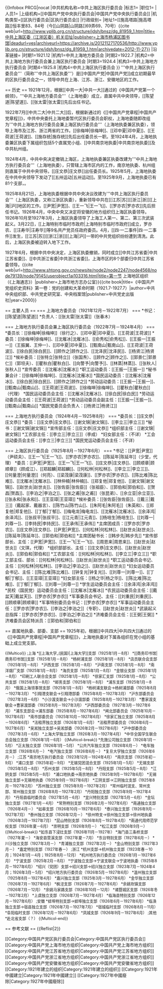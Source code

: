 {{Infobox PRCG|nocat
|中共机构名称=中共上海区执行委员会
|标志1=
|职位1=
|人员1=
|上级机构=[[中国共产党中央执行委员会|中国共产党中央执行委员会]]
|机构类型=[[区执行委员会|区执行委员会]]
|行政级别=
|地址1=[[施高塔路|施高塔路]]恒丰里83、84号（今[[山阴路|山阴路]]69弄69、70号）<ref>{{cite web|url=http://www.yplib.org.cn/structure/jdsh/bnsz/dg_81959_1.htm|title=中共上海区委（江浙区委）机关旧址|publisher=上海市杨浦区图书馆|deadurl=yes|archiveurl=https://archive.is/20121127170536/http://www.yplib.org.cn/structure/jdsh/bnsz/dg_81959_1.htm|archivedate=2012-11-27}}</ref>
|沿革链接=
|时期1=1921.12
|机构1=中共上海地方委员会
|时期2=1922.7
|机构2=中共上海地方执行委员会兼上海区执行委员会
|时期3=1924.4
|机构3=中共上海地方执行委员会
|时期4=1925.8
|机构4=中共上海区执行委员会
}}
'''中共上海区执行委员会'''（简称'''中共上海区执委'''）是[[中国共产党|中国共产党]]成立初期最早的区执行委员会之一，领导中共在上海、江苏、浙江、安徽地区的工作。

== 历史 ==
1921年12月，根据[[中共一大|中共一大]]通过的《中国共产党第一个纲领》，'''中共上海地方委员会'''（上海地委）成立，直属中共中央领导，[[陈望道|陈望道]]、[[张太雷|张太雷]]先后出任书记。

1922年7月[[中共二大|中共二大]]后，根据新通过的《[[中国共产党章程|中国共产党章程]]》，中共中央委托上海地委暂代区执行委员会职权，上海地委随即改组为'''中共上海地方执行委员会兼上海区执行委员会'''（上海地执委兼区执委），领导上海市及江苏、浙江两省的工作。[[徐梅坤|徐梅坤]]、[[邓中夏|邓中夏]]、[[王荷波|王荷波]]、[[施存统|施存统]]先后出任委员长一职。至1924年4月，上海地执委兼区执委下属组织包括5个直属党小组、[[中共南京地执委|中共南京地执委]]及中共杭州组。

1924年4月，中共中央决定撤销上海区，上海地执委兼区执委改建为'''中共上海地方执行委员会'''（上海地执委），只管辖上海市区内的工作，南京地执委、杭州组则直属于中共中央领导。[[庄文恭|庄文恭]]出任委员长。1925年5月，上海地执委在中共中央领导下发动了[[五卅运动|五卅运动]]。至1925年9月，上海地执委已有81个支部，。

1925年8月21日，上海地执委根据中共中央决议改建为'''中共上海区执行委员会'''（上海区执委，又称江浙区执委），重新领导中共在[[江苏|苏]][[浙江|浙]][[上海|沪]]地区的工作。[[尹宽|尹宽]]、[[王一飞|王一飞]]、[[罗亦农|罗亦农]]先后担任书记。1926年4月，中央中央又决定将安徽的地方组织归上海区执委领导。1926年10月至1927年3月，上海区执委领导了上海工人第一、第二、第三次武装起义。3月22日，[[上海特别市临时市政府|上海特别市临时市政府]]成立，罗亦农、[[汪寿华|汪寿华]]等9名共产党员任政府委员。4月，[[四·一二事件|四·一二事件]]发生，[[江苏|苏]][[浙江|浙]][[上海|沪]]一带的中共党组织纷纷遭到清洗。此后，上海区执委被迫转入地下工作。

1927年6月，根据中共中央决定，上海区执委撤销，同时成立[[中共江苏省委|中共江苏省委]]、[[中共浙江省委|中共浙江省委]]，上海市区的8个部委归中共江苏省委领导。<ref>{{cite web|url=http://www.shtong.gov.cn/newsite/node2/node2247/node4568/node79139/node79145/userobject1ai103316.html|title=第一节 上海地区组织（《上海通志》）|publisher=上海市地方志办公室}}</ref><ref name="vol1">{{cite book|title=《中国共产党组织史资料》第一卷：党的创建和大革命时期（1921.7-1927.7）|author=中共中央组织部、中共党史研究室、中央档案馆|publisher=中共党史出版社|year=2000}}</ref>

== 主要人员 ==
=== 上海地方委员会（1921年12月－1922年7月） ===
*书记：[[陈望道|陈望道]]
*负责人：[[张太雷|张太雷]]（张春木）

=== 上海地方执行委员会兼上海区执行委员会（1922年7月－1924年4月） ===
*委员长：[[徐梅坤|徐梅坤]]（徐行之）、[[邓中夏|邓中夏]]、[[王荷波|王荷波]]
*委员：[[徐梅坤|徐梅坤]]、[[沈雁冰|沈雁冰]]、[[俞秀松|俞秀松]]、[[王振一|王振一]]（王振翼、王仲一）、[[邓中夏|邓中夏]]、[[甄南山|甄南山]]、[[王荷波|王荷波]]、[[徐白民|徐白民]]、[[顾作之|顾作之]]、[[沈泽民|沈泽民]]、[[杨贤江|杨贤江]]
*候补委员：[[张特立|张特立]]（张国焘）、[[顾作之|顾作之]]、[[郭景仁|郭景仁]]（郭坦夫）、[[瞿秋白|瞿秋白]]、[[向警予|向警予]]、[[林蒸|林蒸]]、[[张秋人|张秋人]]
*宣传委员：[[沈雁冰|沈雁冰]]
*职工运动委员：[[王振一|王振一]]
*秘书兼会计：[[徐梅坤|徐梅坤]]、[[沈雁冰|沈雁冰]]
*国民运动委员：[[沈雁冰|沈雁冰]]、[[徐白民|徐白民]]、[[顾作之|顾作之]]
*劳动运动委员：[[王振一|王振一]]、[[甄南山|甄南山]]、[[王荷波|王荷波]]、[[徐梅坤|徐梅坤]]、[[瞿秋白|瞿秋白]]（代理）
*国民运动委员会主任：[[沈雁冰|沈雁冰]]、[[徐白民|徐白民]]
*劳动运动委员会主任：[[王荷波|王荷波]]
*劳动运动委员会副主任：[[王振一|王振一]]、[[甄南山|甄南山]]
*国民党委员会负责人：[[杨贤江|杨贤江]]

=== 上海地方执行委员会（1924年4月－1925年8月） ===
*委员长：[[庄文恭|庄文恭]]
*委员：[[庄文恭|庄文恭]]、[[谢文锦|谢文锦]]、[[李立三|李立三]]
*秘书：[[谢文锦|谢文锦]]
*宣传部主任：[[庄文恭|庄文恭]]
*组织部主任：[[谢文锦|谢文锦]]
*工农部主任：[[李立三|李立三]]（李成）
*妇女部主任：（不详）
*工会运动委员会主任：[[李立三|李立三]]
*国民党运动委员会主任：（不详）

=== 上海区执行委员会（1925年8月－1927年6月） ===
*书记：[[尹宽|尹宽]]（尹硕夫）、[[王一飞|王一飞]]、[[罗亦农|罗亦农]]、[[陈延年|陈延年]]（少堂，代理）
*委员：[[尹宽|尹宽]]、[[王一飞|王一飞]]、[[庄文恭|庄文恭]]、[[顾顺章|顾顺章]]（顾成江）、[[郑超麟|郑超麟]]、[[何松林|何松林]]、[[李立三|李立三]]、[[何量澄|何量澄]]（何亮）、[[梁茂康|梁茂康]]、[[罗亦农|罗亦农]]、[[陈比难|陈比难]]、[[沈雁冰|沈雁冰]]、[[林仲楠|林仲楠]]、[[郑复他|郑复他]]、[[谢文锦|谢文锦]]、[[赵世炎|赵世炎]]、[[张佐臣|张佐臣]]（张祖臣）、[[郭伯和|郭伯和]]、[[贺昌|贺昌]]、[[李泊之|李泊之]]、[[张之甫|张之甫]]（张昆弟）、[[佘立亚|佘立亚]]、[[张永和|张永和]]、[[王亚璋|王亚璋]]
*候补委员：[[张佐臣|张佐臣]]、[[戴三|戴三]]（戴起家、戴器言）、[[陈竹山|陈竹山]]、[[朱阿毛|朱阿毛]]（朱英和）、[[郑复他|郑复他]]、[[丁郁|丁郁]]、[[梅电龙|梅电龙]]、[[沈雁冰|沈雁冰]]、[[余泽鸿|余泽鸿]]、[[张叔平|张叔平]]、[[江元青|江元青]]、[[杨培生|杨培生]]、[[刘尊一|刘尊一]]、[[李持民|李持民]]、[[王承伟|王承伟]]
*主席团成员：[[罗亦农|罗亦农]]、[[庄文恭|庄文恭]]、[[尹宽|尹宽]]、[[何松林|何松林]]、[[赵世炎|赵世炎]]、[[陈延年|陈延年]]、[[郭伯和|郭伯和]]
*主席团秘书长：[[韩步先|韩步先]]
*宣传部部长、主任：[[尹宽|尹宽]]、[[王一飞|王一飞]]、[[周恩来|周恩来]]、[[赵世炎|赵世炎]]（文琪，代理）
*组织部部长、主任：[[庄文恭|庄文恭]]、[[赵世炎|赵世炎]]、[[郭伯和|郭伯和]]
*工农部主任：[[何松林|何松林]]、[[李立三|李立三]]
*职工部主任、部长：[[何松林|何松林]]、[[赵世炎|赵世炎]]
*职工运动委员会书记、主任：[[何松林|何松林]]、[[李泊之|李泊之]]、[[赵世炎|赵世炎]]
*妇女运动委员会书记、主任：[[陈比难|陈比难]]、[[钟复光|钟复光]]、[[刘尊一|刘尊一]]、[[丁郁|丁郁]]、[[王亚璋|王亚璋]]
*妇女部主任：[[杨之华|杨之华]]、[[陈比难|陈比难]]、[[丁郁|丁郁]]、[[刘尊一|刘尊一]]
*学生运动委员会主任：[[余泽鸿|余泽鸿]]
*民校（国民党）运动委员会主任：[[沈雁冰|沈雁冰]]
*农民运动委员会主任：[[戴盆天|戴盆天]]、[[罗亦农|罗亦农]]
*军事委员会书记、主任：[[刘重民|刘重民]]、[[顾顺章|顾顺章]]
*军事特别委员会书记：[[罗亦农|罗亦农]]
*军事运动委员会主任：[[罗亦农|罗亦农]]、[[李泊之|李泊之]]（专职）、[[赵世炎|赵世炎]]
*武装起义总指挥：[[罗亦农|罗亦农]]、[[李泊之|李泊之]]
*济难委员会主任：[[王弼|王弼]]
*济难委员会区特派员：[[郭伯和|郭伯和]]

== 直属地执委、部委、支部 ==
1925年初，根据[[中共四大|中共四大]]通过的《[[中国共产党章程|中国共产党章程]]》，上海地执委对下属各组织在党小组的基础上成立党支部<ref name="vol1" />。
<div style="font-size: 90%;">
 {{Multicol}}
;上海
*[[上海大学_(民国)|上海大学]]支部（1925年1月－8月）
*[[商务印书馆|商务印书馆]]支部（1925年1月－8月）
*杨树浦支部（1925年1月－8月）
*店员联合会支部（1925年1月－8月）
*沪西支部（1925年1月－8月）
*沪南支部（1925年1月－8月）
*南洋烟厂支部（1925年1月－8月）
*海员支部（1925年1月－8月）
*金银业支部（1925年1月－8月）
*印刷工人联合会支部（1925年1月－8月）
*徐家汇支部（1925年1月－8月）
*公共支部（1925年1月－8月）
*邮务支部（1925年1月－8月）
*浦东支部（1925年1月－8月）
*俄国上海领事馆支部（1925年1月－8月）
*杨树浦支联会→杨树浦部委（1925年8月－1927年3月）
*引翔港支联会→引翔港部委（1925年8月－1927年3月）
*沪东部委员会（1927年3月－6月）
*小沙渡支联会→小沙渡部委（1925年8月－1927年3月）
*曹家渡支联会→曹家渡部委（1925年8月－1927年3月）
*沪西部委员会（1927年3月－1927年6月）
*浦东支部会→浦东部委（1925年8月－1927年6月）
*闸北部委员会（1925年10月－1927年6月）
*南市部委员会（1925年10月－1927年6月）
*徐家汇独立支部（1925年8月－1926年6月）
*法租界独立支部（1926年1月－6月）
*法租界部委员会（1926年6月－1927年6月）
*吴淞独立支部→吴淞部委（1926年2月－1927年6月）
*沪中部委员会（1927年3月－6月）
*上海大学独立支部（1926年3月－1927年4月）
*中华全国学生联合总会独立支部（1926年1月－6月）
{{Multicol-break}}
*先施公司独立支部（1926年1月－5月）
*正太独立支部（1926年1月－5月）
*公共汽车独立支部（1926年6月－）
*电车独立支部（1926年6月－）
*电汽独立支部（1926年6月－）
*复旦大学独立支部（1926年6月－）
;江苏
*南京地方执行委员会（1923年12月－1924年4月）
*南京支部（1925年初－9月）
*浦口支部（1925年初－9月）
*无锡党团混合支部（1925年1月－5月）
*无锡支部（1925年5月－8月）
*苏州支部（1925年5月－8月）
*丹阳支部（1925年5月－8月）
*江阴支部（1925年5月－8月）
*浦口地执委→南京地执委（1925年9月－1927年6月）
*无锡独立支部→无锡地执委（1925年9月－1927年6月）
*江阴支部→江阴独立支部（1925年8月－1927年2月）
*苏州独立支部（1925年9月－1927年2月）
*常州临时混支、常州支部、常州独立支部（1926年8月－1927年2月）
*丹阳独立支部（1925年9月－1927年4月）
*丹阳县临时委员会（1927年5月－6月）
*宜兴特别支部（1927年5月－6月）
*金坛独立支部（1927年1月－4月）
*常熟特别支部（1926年2月－1927年6月）
*南通独立支部（1926年4月－）
*如皋支部（1926年10月－1927年6月）
*泰兴独立支部（1926年9月－1927年7月）
*泰州独立支部（1926年12月－）
*徐州特支→徐州独立支部→徐州地执委（1926年3月－1927年7月）
*昆山特别支部（1926年8月－1927年4月）
*南通代用师范学校支部（1926年夏－6月）
*崇明支部（1926年9月－）
*松江支部（1926年9月－）
{{Multicol-break}}
*如东县下浸灶支部（1926年11月－1927年）
*海门县三条桥支部（1927年夏－）
*海安县营溪支部（1927年夏－7月）
*东台特别支部（1927年6月－）
*川沙独立支部（1927年3月－）
*青浦独立支部（1927年2月－）
*金山特别支部（1927年3月－）
*嘉定特别支部（1927年春－）
;浙江
*杭州支部→杭州独立支部（1923年春－10月；1924年1月－4月；1925年8月－12月）
*机州地方执行委员会（1926年1月－1927年6月）
*宁波支部（1925年2月－8月）
*宁波独立支部→宁波支联会→宁波地执委（1925年8月－1927年6月）
*绍兴（党团）支部→绍兴支部→绍兴独立支部（1923年7月－1924年4月；1926年3月－5月）
*绍兴地方执行委员会（1926年5月－1927年6月）
*温州独立支部（1925年8月－1927年4月）
*嘉兴独立支部（1925年3月－1927年6月）
*金华独立支部（1926年7月－1927年6月）
*枫泾支部（1926年7月－1927年6月）
*余姚坎镇支部（1926年7月－12月）
*余姚马家路支部（1926年10月－12月）
*诸暨城区支部（1926年冬－1927年2月）
*上虞独立支部（1926年7月－1927年4月）
*临海县特别支部（1926年12月－1927年6月）
;安徽
*蚌埠特别支部→蚌埠独立支部（1926年6月－1927年6月）
*临涣独立支部→宿县独立支部（1926年7月－1927年7月）
*宿城临时支部（1926年8月－11月）
*阜阳临时支部（1926年12月－1927年6月）
*凤城支部（1926年9月－1927年6月）
;其他
*赴北省支部（？）
 {{Multicol-end}}
</div>

== 参考文献 ==
{{Reflist|2}}

[[Category:中国共产党区执行委员会|Category:中国共产党区执行委员会]]
[[Category:中国共产党上海市地方组织|Category:中国共产党上海市地方组织]]
[[Category:中国共产党江苏省地方组织|Category:中国共产党江苏省地方组织]]
[[Category:中国共产党浙江省地方组织|Category:中国共产党浙江省地方组织]]
[[Category:中国共产党安徽省地方组织|Category:中国共产党安徽省地方组织]]
[[Category:1921年建立的组织|Category:1921年建立的组织]]
[[Category:1921年中國建立|Category:1921年中國建立]]
[[Category:1927年中國廢除|Category:1927年中國廢除]]